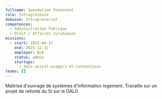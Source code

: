 ```yaml
---
fullname: Gwendoline Poutonnet
role: Intrapreneuse
domaine: Intraprenariat
competences:
  - Administration Publique
  - Droit / Affaires juridiques
missions:
  - start: 2025-06-17
    end: 2025-12-31
    employer: N/A
    status: admin
    startups:
      - dalo-assist-usagers-et-contentieux
teams: []
---
```

Maîtrise d'ouvrage de systèmes d'information logement. Travaille sur un projet de refonte du SI sur le DALO
